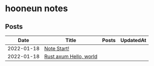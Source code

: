# hooneun notes

## Posts
| Date | Title | Posts | UpdatedAt |
| - | - | - | - |
| 2022-01-18 | [Note Start!](./posts/note-start.md) |  |  |
| 2022-01-18 | [Rust axum Hello, world](posts/axum-rs/hello-world.md) |  |  |